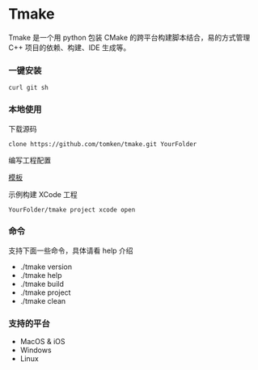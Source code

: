 
# Tmake

Tmake 是一个用 python 包装 CMake 的跨平台构建脚本结合，易的方式管理 C++ 项目的依赖、构建、IDE 生成等。

### 一键安装

```curl git sh```

### 本地使用

下载源码

```clone https://github.com/tomken/tmake.git YourFolder```

编写工程配置

[模板](https://llvm.org/) 

示例构建 XCode 工程

```YourFolder/tmake project xcode open```

### 命令
支持下面一些命令，具体请看 help 介绍
* ./tmake version
* ./tmake help
* ./tmake build
* ./tmake project
* ./tmake clean

### 支持的平台
* MacOS & iOS
* Windows
* Linux


